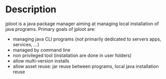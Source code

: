 # Description

jploot is a java package manager aiming at managing local installation of java
programs. Primary goals of jploot are:

* managing java CLI programs (not primarily dedicated to servers apps,
  services, ...)
* managed by command line
* non privileged tool (installation are done in user folders)
* allow multi-version installs
* allow asset reuse: jar reuse between programs, local java installation reuse
